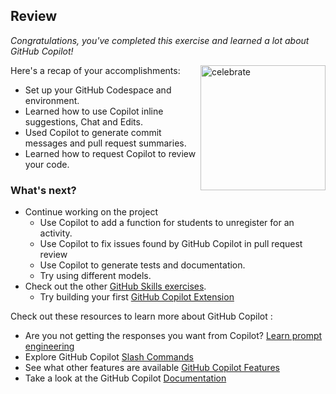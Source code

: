## Review

_Congratulations, you've completed this exercise and learned a lot about GitHub Copilot!_

<img src="https://octodex.github.com/images/jetpacktocat.png" alt=celebrate width=200 align=right>

Here's a recap of your accomplishments:

- Set up your GitHub Codespace and environment.
- Learned how to use Copilot inline suggestions, Chat and Edits.
- Used Copilot to generate commit messages and pull request summaries.
- Learned how to request Copilot to review your code.

### What's next?

- Continue working on the project
  - Use Copilot to add a function for students to unregister for an activity.
  - Use Copilot to fix issues found by GitHub Copilot in pull request review
  - Use Copilot to generate tests and documentation.
  - Try using different models.
- Check out the other [GitHub Skills exercises](https://skills.github.com).
  - Try building your first [GitHub Copilot Extension](https://github.com/skills/your-first-extension-for-github-copilot)

Check out these resources to learn more about GitHub Copilot :
- Are you not getting the responses you want from Copilot? [Learn prompt engineering](https://docs.github.com/en/copilot/using-github-copilot/copilot-chat/prompt-engineering-for-copilot-chat)
- Explore GitHub Copilot [Slash Commands](https://docs.github.com/en/copilot/using-github-copilot/copilot-chat/github-copilot-chat-cheat-sheet?tool=vscode)
- See what other features are available [GitHub Copilot Features](https://docs.github.com/en/copilot/about-github-copilot/github-copilot-features)
- Take a look at the GitHub Copilot [Documentation](https://docs.github.com/en/copilot)
